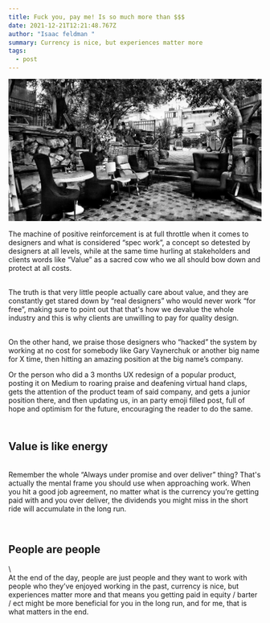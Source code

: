 ```yaml
---
title: Fuck you, pay me! Is so much more than $$$
date: 2021-12-21T12:21:48.767Z
author: "Isaac feldman "
summary: Currency is nice, but experiences matter more
tags:
  - post
---
```

![](/static/img/1_ycyzgedptpjmncdfi5hcaw.jpeg)



The machine of positive reinforcement is at full throttle when it comes to designers and what is considered “spec work”, a concept so detested by designers at all levels, while at the same time hurling at stakeholders and clients words like “Value” as a sacred cow who we all should bow down and protect at all costs.

<br/>The truth is that very little people actually care about value, and they are constantly get stared down by “real designers” who would never work “for free”, making sure to point out that that's how we devalue the whole industry and this is why clients are unwilling to pay for quality design.  

<br/>On the other hand, we praise those designers who “hacked” the system by working at no cost for somebody like Gary Vaynerchuk or another big name for X time, then hitting an amazing position at the big name’s company.<br/>

Or the person who did a 3 months UX redesign of a popular product, posting it on Medium to roaring praise and deafening virtual hand claps, gets the attention of the product team of said company, and gets a junior position there, and then updating us, in an party emoji filled post, full of hope and optimism for the future, encouraging the reader to do the same.

## <br/> Value is like energy

<br/>Remember the whole “Always under promise and over deliver” thing? That's actually the mental frame you should use when approaching work. When you hit a good job agreement, no matter what is the currency you’re getting paid with and you over deliver, the dividends you might miss in the short ride will accumulate in the long run.

<br/>
<h2>People are people</h2>\
<br/>
At the end of the day, people are just people and they want to work with people who they’ve enjoyed working in the past, currency is nice, but experiences matter more and that means you getting paid in equity / barter / ect might be more beneficial for you in the long run, and for me, that is what matters in the end.